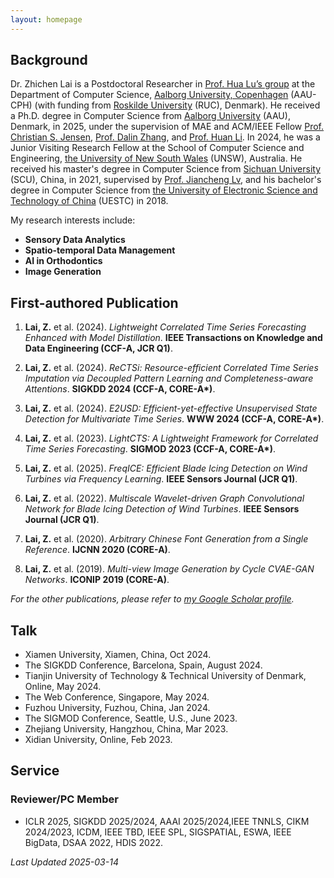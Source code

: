 ```yaml
---
layout: homepage
---
```


## Background



Dr. Zhichen Lai is a Postdoctoral Researcher in [Prof. Hua Lu’s group](https://homes.cs.aau.dk/~luhua/) at the Department of Computer Science, [Aalborg University, Copenhagen](https://www.aau.dk/koebenhavn) (AAU-CPH) (with funding from [Roskilde University](https://ruc.dk/en) (RUC), Denmark). He received a Ph.D. degree in Computer Science from [Aalborg University](https://www.en.aau.dk/) (AAU), Denmark, in 2025, under the supervision of MAE and ACM/IEEE Fellow [Prof. Christian S. Jensen](https://csj.cs.aau.dk/), [Prof. Dalin Zhang](https://dalinzhang.github.io/), and [Prof. Huan Li](https://longaspire.github.io/). In 2024, he was a Junior Visiting Research Fellow at the School of Computer Science and Engineering, [the University of New South Wales](https://www.unsw.edu.au/) (UNSW), Australia. He received his master's degree in Computer Science from [Sichuan University](https://en.scu.edu.cn/) (SCU), China, in 2021, supervised by [Prof. Jiancheng Lv](https://cs.scu.edu.cn/info/1288/13627.htm), and his bachelor's degree in Computer Science from [the University of Electronic Science and Technology of China](https://en.uestc.edu.cn/) (UESTC) in 2018.


My research interests include:
- **Sensory Data Analytics**
- **Spatio-temporal Data Management**
- **AI in Orthodontics**
- **Image Generation**

## First-authored Publication
1. **Lai, Z.** et al. (2024). *Lightweight Correlated Time Series Forecasting Enhanced with Model Distillation*. **IEEE Transactions on Knowledge and Data Engineering (CCF-A, JCR Q1)**.

2. **Lai, Z.** et al. (2024). *ReCTSi: Resource-efficient Correlated Time Series Imputation via Decoupled Pattern Learning and Completeness-aware Attentions*. **SIGKDD 2024 (CCF-A, CORE-A\*)**.

3. **Lai, Z.** et al. (2024). *E2USD: Efficient-yet-effective Unsupervised State Detection for Multivariate Time Series*. **WWW 2024 (CCF-A, CORE-A\*)**.

4. **Lai, Z.** et al. (2023). *LightCTS: A Lightweight Framework for Correlated Time Series Forecasting*. **SIGMOD 2023 (CCF-A, CORE-A\*)**.

5. **Lai, Z.** et al. (2025). *FreqICE: Efficient Blade Icing Detection on Wind Turbines via Frequency Learning*. **IEEE Sensors Journal (JCR Q1)**.

6. **Lai, Z.** et al. (2022). *Multiscale Wavelet-driven Graph Convolutional Network for Blade Icing Detection of Wind Turbines*. **IEEE Sensors Journal (JCR Q1)**.

7. **Lai, Z.** et al. (2020). *Arbitrary Chinese Font Generation from a Single Reference*. **IJCNN 2020 (CORE-A)**.

8. **Lai, Z.** et al. (2019). *Multi-view Image Generation by Cycle CVAE-GAN Networks*. **ICONIP 2019 (CORE-A)**.

_For the other publications, please refer to [my Google Scholar profile](https://scholar.google.com/citations?user=aHrrknoAAAAJ&hl=en)._

## Talk
- Xiamen University, Xiamen, China, Oct 2024.
- The SIGKDD Conference, Barcelona, Spain, August 2024.
- Tianjin University of Technology & Technical University of Denmark, Online, May 2024.
- The Web Conference, Singapore, May 2024.
- Fuzhou University, Fuzhou, China, Jan 2024.
- The SIGMOD Conference, Seattle, U.S., June 2023.
- Zhejiang University, Hangzhou, China, Mar 2023.
- Xidian University, Online, Feb 2023.

## Service

### Reviewer/PC Member
- ICLR 2025, SIGKDD 2025/2024, AAAI 2025/2024,IEEE TNNLS, CIKM 2024/2023, ICDM, IEEE TBD, IEEE SPL, SIGSPATIAL, ESWA, IEEE BigData, DSAA 2022, HDIS 2022.


_Last Updated 2025-03-14_
